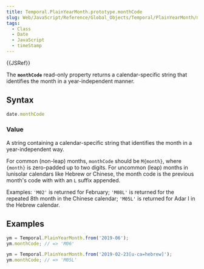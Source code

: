 ```yaml
---
title: Temporal.PlainYearMonth.prototype.monthCode
slug: Web/JavaScript/Reference/Global_Objects/Temporal/PlainYearMonth/monthCode
tags:
  - Class
  - Date
  - JavaScript
  - timeStamp
---
```

{{JSRef}}

<p class="summary"><span class="seoSummary">The <strong><code>monthCode</code></strong> read-only property returns a calendar-specific string that identifies the month in a year-independent manner.</span></p>

## Syntax

```js
date.monthCode
```

### Value

A string containing a calendar-specific string that identifies the month in a
year-independent way.

For common (non-leap) months, `monthCode` should be `M{month}`, where `{month}`
is zero-padded up to two digits. For uncommon (leap) months in lunisolar
calendars like Hebrew or Chinese, the month code is the previous month's code
with with an `L` suffix appended.

Examples: `'M02'` is returned for February; `'M08L'` is returned for the
repeated 8th month in the Chinese calendar; `'M05L'` is returned for Adar I in
the Hebrew calendar.

## Examples

```js
ym = Temporal.PlainYearMonth.from('2019-06');
ym.monthCode; // => 'M06'

ym = Temporal.PlainYearMonth.from('2019-02-23[u-ca=hebrew]');
ym.monthCode; // => 'M05L'
```
